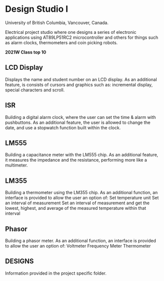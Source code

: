 # Design Studio I
University of British Columbia, Vancouver, Canada.

Electrical project studio where one designs a series of electronic applications using AT89LP51RC2 microcontroller and others for things such as alarm clocks, thermometers and coin picking robots.

**2021W Class top 10**

## LCD Display
Displays the name and student number on an LCD display. As an additional feature, is consists of cursors and graphics such as: incremental display, special characters and scroll. 

## ISR
Building a digital alarm clock, where the user can set the time & alarm with pushbuttons. As an additional feature, the user is allowed to change the date, and use a stopwatch function built within the clock. 

## LM555
Building a capacitance meter with the LM555 chip. As an additional feature, it measures the impedance and the resistance, performing more like a multimeter.

## LM355
Building a thermometer using the LM355 chip. As an additional function, an interface is provided to allow the user an option of:
Set temperature unit
Set an interval of measurement
Set an interval of measurement and get the lowest, highest, and average of the measured temperature within that interval

## Phasor
Building a phasor meter. As an additional function, an interface is provided to allow the user an option of:
Voltmeter
Frequency Meter
Thermometer

## DESIGNS
Information provided in the project specific folder. 
